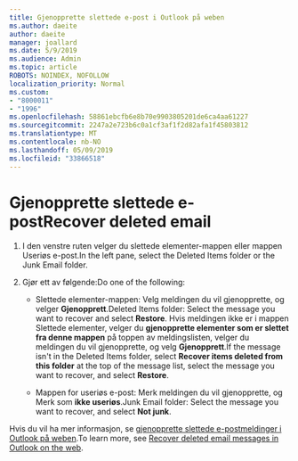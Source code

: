```yaml
---
title: Gjenopprette slettede e-post i Outlook på weben
ms.author: daeite
author: daeite
manager: joallard
ms.date: 5/9/2019
ms.audience: Admin
ms.topic: article
ROBOTS: NOINDEX, NOFOLLOW
localization_priority: Normal
ms.custom:
- "8000011"
- "1996"
ms.openlocfilehash: 58861ebcfb6e8b70e9903805201de6ca4aa61227
ms.sourcegitcommit: 2247a2e723b6c0a1cf3af1f2d82afa1f45803812
ms.translationtype: MT
ms.contentlocale: nb-NO
ms.lasthandoff: 05/09/2019
ms.locfileid: "33866518"
---
```

# <a name="recover-deleted-email"></a><span data-ttu-id="16de4-102">Gjenopprette slettede e-post</span><span class="sxs-lookup"><span data-stu-id="16de4-102">Recover deleted email</span></span>

1. <span data-ttu-id="16de4-103">I den venstre ruten velger du slettede elementer-mappen eller mappen Useriøs e-post.</span><span class="sxs-lookup"><span data-stu-id="16de4-103">In the left pane, select the Deleted Items folder or the Junk Email folder.</span></span>

2. <span data-ttu-id="16de4-104">Gjør ett av følgende:</span><span class="sxs-lookup"><span data-stu-id="16de4-104">Do one of the following:</span></span>

    - <span data-ttu-id="16de4-105">Slettede elementer-mappen: Velg meldingen du vil gjenopprette, og velger **Gjenopprett**.</span><span class="sxs-lookup"><span data-stu-id="16de4-105">Deleted Items folder: Select the message you want to recover and select **Restore**.</span></span> <span data-ttu-id="16de4-106">Hvis meldingen ikke er i mappen Slettede elementer, velger du **gjenopprette elementer som er slettet fra denne mappen** på toppen av meldingslisten, velger du meldingen du vil gjenopprette, og velg **Gjenopprett**.</span><span class="sxs-lookup"><span data-stu-id="16de4-106">If the message isn't in the Deleted Items folder, select **Recover items deleted from this folder** at the top of the message list, select the message you want to recover, and select **Restore**.</span></span>

    - <span data-ttu-id="16de4-107">Mappen for useriøs e-post: Merk meldingen du vil gjenopprette, og Merk som **ikke useriøs**.</span><span class="sxs-lookup"><span data-stu-id="16de4-107">Junk Email folder: Select the message you want to recover, and select **Not junk**.</span></span>

<span data-ttu-id="16de4-108">Hvis du vil ha mer informasjon, se [gjenopprette slettede e-postmeldinger i Outlook på weben](https://support.office.com/article/a8ca78ac-4721-4066-95dd-571842e9fb11).</span><span class="sxs-lookup"><span data-stu-id="16de4-108">To learn more, see [Recover deleted email messages in Outlook on the web](https://support.office.com/article/a8ca78ac-4721-4066-95dd-571842e9fb11).</span></span>